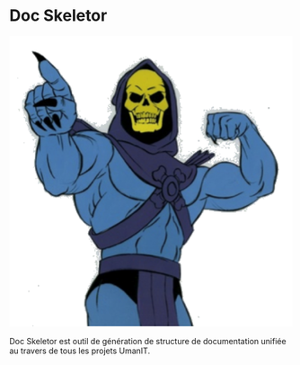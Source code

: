# Doc Skeletor
![Skeletor IMG](resources/img/skeletor.png)

Doc Skeletor est outil de génération de structure de documentation unifiée au travers de tous les projets UmanIT.